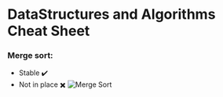 # DataStructures and Algorithms Cheat Sheet

### Merge sort:
- Stable :heavy_check_mark:
- Not in place :heavy_multiplication_x:
 ![Merge Sort](https://upload.wikimedia.org/wikipedia/commons/thumb/c/cc/Merge-sort-example-300px.gif/220px-Merge-sort-example-300px.gif)
